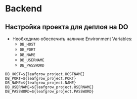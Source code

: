# Backend
## Настройка проекта для деплоя на DO

* Необходимо обеспечить наличие Environment Variables:
    * `DB_HOST`
    * `DB_PORT`
    * `DB_NAME`
    * `DB_USERNAME`
    * `DB_PASSWORD`

```text
DB_HOST=${leafgrow_project.HOSTNAME}
DB_PORT=${leafgrow_project.PORT}
DB_NAME=${leafgrow_project.NAME}
DB_USERNAME=${leafgrow_project.USERNAME}
DB_PASSWORD=${leafgrow_project.PASSWORD}
```